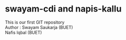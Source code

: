 # swayam-cdi and napis-kallu
This is our first GIT repository
<br>
Author : Swayam Saukarja (BUET) <br>
Nafis Iqbal (BUET)
